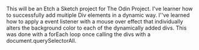 This will be an Etch a Sketch project for The Odin Project. 
I've learner how to successfully add muitiple Div elements in a dynamic way. 
I''ve learned how to apply a event listener with a mouse over effect that individually alters the background color to each of the dynamically added divs. This was done with a forEach loop once calling the divs with a document.querySelectorAll. 